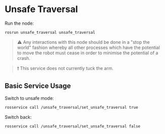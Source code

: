 # Unsafe Traversal

Run the node:

```bash
rosrun unsafe_traversal unsafe_traversal
```

> ⚠️ Any interactions with this node should be done in a "stop the world" fashion whereby all other processes which have the potential to move the robot must cease in order to minimise the potential of a crash.

> ❗ This service does not currently tuck the arm.

## Basic Service Usage

Switch to unsafe mode:

```bash
rosservice call /unsafe_traversal/set_unsafe_traversal true
```

Switch back:

```bash
rosservice call /unsafe_traversal/set_unsafe_traversal false
```

